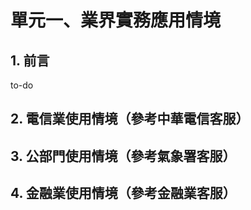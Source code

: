 # 單元一、業界實務應用情境

## 1. 前言
to-do

## 2. 電信業使用情境（參考中華電信客服）

## 3. 公部門使用情境（參考氣象署客服）

## 4. 金融業使用情境（參考金融業客服）